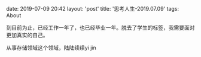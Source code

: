 date: 2019-07-09 20:42
layout: 'post'
title: '思考人生-2019.07.09'
tags: About

到目前为止，已经工作一年了，也已经毕业一年。脱去了学生的标签，我需要面对更加真实的自己。  
  
从事存储领域这个领域，陆陆续续yi jin